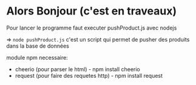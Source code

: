 # Alors Bonjour (c'est en traveaux)

Pour lancer le programme faut executer pushProduct.js avec nodejs

=> <code>node pushProduct.js</code> c'est un script qui permet de pusher des produits dans la base de données


module npm necessaire:
- cheerio (pour parser le html) - npm install cheerio
- request (pour faire des requetes http) - npm install request